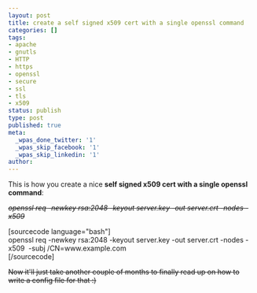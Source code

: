 ```yaml
---
layout: post
title: create a self signed x509 cert with a single openssl command
categories: []
tags:
- apache
- gnutls
- HTTP
- https
- openssl
- secure
- ssl
- tls
- x509
status: publish
type: post
published: true
meta:
  _wpas_done_twitter: '1'
  _wpas_skip_facebook: '1'
  _wpas_skip_linkedin: '1'
author: 
---
```

<div>
<div>
<p>This is how you create a nice <strong>self signed x509 cert with a single openssl command</strong>:</p>
<p><em><s>openssl req -newkey rsa:2048 -keyout server.key -out server.crt -nodes -x509</s></em></p>
<p>[sourcecode language="bash"]<br />
openssl req -newkey rsa:2048 -keyout server.key -out server.crt -nodes -x509  -subj /CN=www.example.com<br />
[/sourcecode]</p>
<p><s>Now it'll just take another couple of months to finally read up on how to write a config file for that :)</s></p>
</div>
<div></div>
</div>
<div></div>
